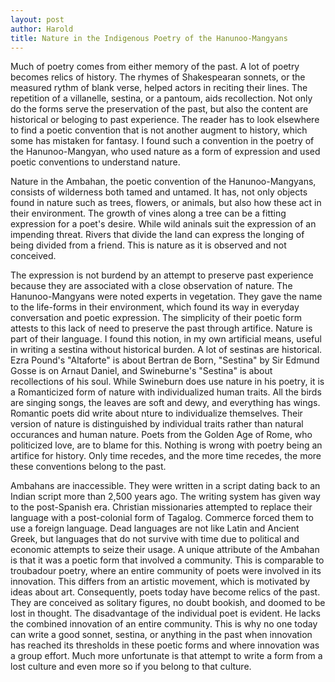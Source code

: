 ```yaml
---
layout: post
author: Harold
title: Nature in the Indigenous Poetry of the Hanunoo-Mangyans 
---
```


Much of poetry comes from either memory of the past. A lot of poetry becomes relics of history. The rhymes of Shakespearan sonnets, or the measured rythm of blank verse, helped actors in reciting their lines. The repetition of a villanelle, sestina, or a pantoum, aids recollection. Not only do the forms serve the preservation of the past, but also the content are historical or beloging to past experience. The reader has to look elsewhere to find a poetic convention that is not another augment to history, which some has mistaken for fantasy. I found such a convention in the poetry of the Hanunoo-Mangyan, who used nature as a form of expression and used poetic conventions to understand nature. 

Nature in the Ambahan, the poetic convention of the Hanunoo-Mangyans, consists of wilderness both tamed and untamed. It has, not only objects found in nature such as trees, flowers, or animals, but also how these act in their environment. The growth of vines along a tree can be a fitting expression for a poet's desire. While wild aninals suit the expression of an impending threat. Rivers that divide the land can express the longing of being divided from a friend. This is nature as it is observed and not conceived. 

The expression is not burdend by an attempt to preserve past experience because they are associated with a close observation of nature. The Hanunoo-Mangyans were noted experts in vegetation. They gave the name to the life-forms in their environment, which found its way in everyday conversation and poetic expression. The simplicity of their poetic form attests to this lack of need to preserve the past through artifice. Nature is part of their language. I found this notion, in my own artificial means, useful in writing a sestina without historical burden. A lot of sestinas are historical. Ezra Pound's "Altaforte" is about Bertran de Born, "Sestina" by Sir Edmund Gosse is on Arnaut Daniel, and Swineburne's "Sestina" is about recollections of his soul. While Swineburn does use nature in his poetry, it is a Romanticized form of nature with individualized human traits. All the birds are singing songs, the leaves are soft and dewy, and everything has wings. Romantic poets did write about nture to individualize themselves. Their version of nature is distinguished by individual traits rather than natural occurances and human nature. Poets from the Golden Age of Rome, who politicized love, are to blame for this. Nothing is wrong with poetry being an artifice for history. Only time recedes, and the more time recedes, the more these conventions belong to the past. 

Ambahans are inaccessible. They were written in a script dating back to an Indian script more than 2,500 years ago. The writing system has given way to the post-Spanish era. Christian missionaries attempted to replace their language with a post-colonial form of Tagalog. Commerce forced them to use a foreign language. Dead languages are not like Latin and Ancient Greek, but languages that do not survive with time due to political and economic attempts to seize their usage. A unique attribute of the Ambahan is that it was a poetic form that involved a community. This is comparable to troubadour poetry, where an entire community of poets were involved in its innovation. This differs from an artistic movement, which is motivated by ideas about art. Consequently, poets today have become relics of the past. They are conceived as solitary figures, no doubt bookish, and doomed to be lost in thought. The disadvantage of the individual poet is evident. He lacks the combined innovation of an entire community. This is why no one today can write a good sonnet, sestina, or anything in the past when innovation has reached its thresholds in these poetic forms and where innovation was a group effort. Much more unfortunate is that attempt to write a form from a lost culture and even more so if you belong to that culture.  